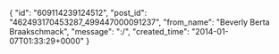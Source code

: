  {
   "id": "609114239124512",
   "post_id": "462493170453287_499447000091237",
   "from_name": "Beverly Berta Braakschmack",
   "message": ":/",
   "created_time": "2014-01-07T01:33:29+0000"
 }
